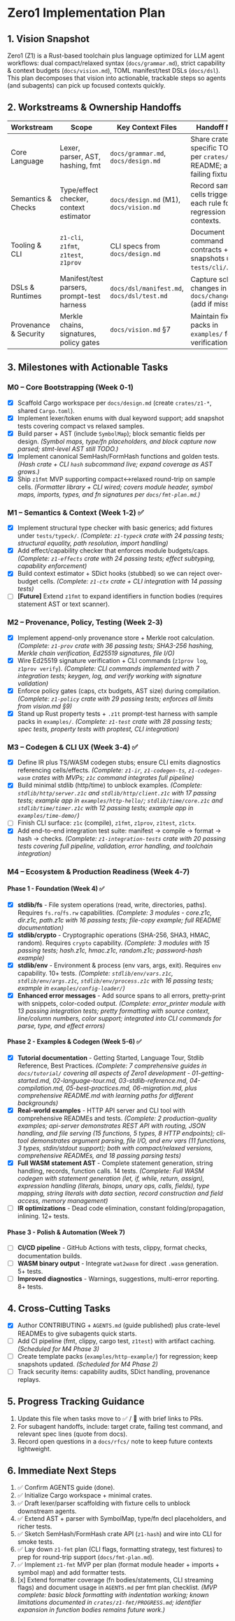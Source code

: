 # Zero1 Implementation Plan

## 1. Vision Snapshot
Zero1 (Z1) is a Rust-based toolchain plus language optimized for LLM agent workflows: dual compact/relaxed syntax (`docs/grammar.md`), strict capability & context budgets (`docs/vision.md`), TOML manifest/test DSLs (`docs/dsl`). This plan decomposes that vision into actionable, trackable steps so agents (and subagents) can pick up focused contexts quickly.

## 2. Workstreams & Ownership Handoffs
| Workstream | Scope | Key Context Files | Handoff Notes |
|------------|-------|-------------------|---------------|
| Core Language | Lexer, parser, AST, hashing, fmt | `docs/grammar.md`, `docs/design.md` | Share crate-specific TODOs per `crates/z1-*` README; attach failing fixtures. |
| Semantics & Checks | Type/effect checker, context estimator | `docs/design.md` (M1), `docs/vision.md` | Record sample cells triggering each rule for regression contexts. |
| Tooling & CLI | `z1-cli`, `z1fmt`, `z1test`, `z1prov` | CLI specs from `docs/design.md` | Document command contracts + snapshots under `tests/cli/`. |
| DSLs & Runtimes | Manifest/test parsers, prompt-test harness | `docs/dsl/manifest.md`, `docs/dsl/test.md` | Capture schema changes in `docs/changelog.md` (add if missing). |
| Provenance & Security | Merkle chains, signatures, policy gates | `docs/vision.md` §7 | Maintain fixture packs in `examples/` for verification. |

## 3. Milestones with Actionable Tasks
### M0 – Core Bootstrapping (Week 0‑1)
- [x] Scaffold Cargo workspace per `docs/design.md` (create `crates/z1-*`, shared `Cargo.toml`).
- [x] Implement lexer/token enums with dual keyword support; add snapshot tests covering compact vs relaxed samples.
- [x] Build parser + AST (include `SymbolMap`); block semantic fields per design. _(Symbol maps, type/fn placeholders, and block capture now parsed; stmt-level AST still TODO.)_
- [x] Implement canonical SemHash/FormHash functions and golden tests. _(Hash crate + CLI `hash` subcommand live; expand coverage as AST grows.)_
- [x] Ship `z1fmt` MVP supporting compact↔relaxed round-trip on sample cells. _(Formatter library + CLI wired; covers module header, symbol maps, imports, types, and fn signatures per `docs/fmt-plan.md`.)_

### M1 – Semantics & Context (Week 1‑2) ✅
- [x] Implement structural type checker with basic generics; add fixtures under `tests/typeck/`. _(Complete: `z1-typeck` crate with 24 passing tests; structural equality, path resolution, import handling)_
- [x] Add effect/capability checker that enforces module budgets/caps. _(Complete: `z1-effects` crate with 24 passing tests; effect subtyping, capability enforcement)_
- [x] Build context estimator + SDict hooks (stubbed) so we can reject over-budget cells. _(Complete: `z1-ctx` crate + CLI integration with 14 passing tests)_
- [ ] **[Future]** Extend `z1fmt` to expand identifiers in function bodies (requires statement AST or text scanner).

### M2 – Provenance, Policy, Testing (Week 2‑3)
- [x] Implement append-only provenance store + Merkle root calculation. _(Complete: `z1-prov` crate with 36 passing tests; SHA3-256 hashing, Merkle chain verification, Ed25519 signatures, file I/O)_
- [x] Wire Ed25519 signature verification + CLI commands (`z1prov log`, `z1prov verify`). _(Complete: CLI commands implemented with 7 integration tests; keygen, log, and verify working with signature validation)_
- [x] Enforce policy gates (caps, ctx budgets, AST size) during compilation. _(Complete: `z1-policy` crate with 29 passing tests; enforces all limits from vision.md §9)_
- [x] Stand up Rust property tests + `.z1t` prompt-test harness with sample packs in `examples/`. _(Complete: `z1-test` crate with 28 passing tests; spec tests, property tests with proptest, CLI integration)_

### M3 – Codegen & CLI UX (Week 3‑4) ✅
- [x] Define IR plus TS/WASM codegen stubs; ensure CLI emits diagnostics referencing cells/effects. _(Complete: `z1-ir`, `z1-codegen-ts`, `z1-codegen-wasm` crates with MVPs; `z1c` command integrates full pipeline)_
- [x] Build minimal stdlib (http/time) to unblock examples. _(Complete: `stdlib/http/server.z1c` and `stdlib/http/client.z1c` with 17 passing tests; example app in `examples/http-hello/`; `stdlib/time/core.z1c` and `stdlib/time/timer.z1c` with 12 passing tests; example app in `examples/time-demo/`)_
- [ ] Finish CLI surface: `z1c` (compile), `z1fmt`, `z1prov`, `z1test`, `z1ctx`.
- [x] Add end-to-end integration test suite: manifest → compile → format → hash → checks. _(Complete: `z1-integration-tests` crate with 20 passing tests covering full pipeline, validation, error handling, and toolchain integration)_

### M4 – Ecosystem & Production Readiness (Week 4‑7)

#### Phase 1 - Foundation (Week 4) ✅
- [x] **stdlib/fs** - File system operations (read, write, directories, paths). Requires `fs.ro`/`fs.rw` capabilities. _(Complete: 3 modules - core.z1c, dir.z1c, path.z1c with 16 passing tests; file-copy example; full README documentation)_
- [x] **stdlib/crypto** - Cryptographic operations (SHA-256, SHA3, HMAC, random). Requires `crypto` capability. _(Complete: 3 modules with 15 passing tests; hash.z1c, hmac.z1c, random.z1c; password-hash example)_
- [x] **stdlib/env** - Environment & process (env vars, args, exit). Requires `env` capability. 10+ tests. _(Complete: `stdlib/env/vars.z1c`, `stdlib/env/args.z1c`, `stdlib/env/process.z1c` with 16 passing tests; example in `examples/config-loader/`)_
- [x] **Enhanced error messages** - Add source spans to all errors, pretty-print with snippets, color-coded output. _(Complete: error_printer module with 13 passing integration tests; pretty formatting with source context, line/column numbers, color support; integrated into CLI commands for parse, type, and effect errors)_

#### Phase 2 - Examples & Codegen (Week 5-6) ✅
- [x] **Tutorial documentation** - Getting Started, Language Tour, Stdlib Reference, Best Practices. _(Complete: 7 comprehensive guides in `docs/tutorial/` covering all aspects of Zero1 development - 01-getting-started.md, 02-language-tour.md, 03-stdlib-reference.md, 04-compilation.md, 05-best-practices.md, 06-migration.md, plus comprehensive README.md with learning paths for different backgrounds)_
- [x] **Real-world examples** - HTTP API server and CLI tool with comprehensive READMEs and tests. _(Complete: 2 production-quality examples; api-server demonstrates REST API with routing, JSON handling, and file serving (15 functions, 5 types, 8 HTTP endpoints); cli-tool demonstrates argument parsing, file I/O, and env vars (11 functions, 3 types, stdin/stdout support); both with compact/relaxed versions, comprehensive READMEs, and 18 passing parsing tests)_
- [x] **Full WASM statement AST** - Complete statement generation, string handling, records, function calls. 14 tests. _(Complete: Full WASM codegen with statement generation (let, if, while, return, assign), expression handling (literals, binops, unary ops, calls, fields), type mapping, string literals with data section, record construction and field access, memory management)_
- [ ] **IR optimizations** - Dead code elimination, constant folding/propagation, inlining. 12+ tests.

#### Phase 3 - Polish & Automation (Week 7)
- [ ] **CI/CD pipeline** - GitHub Actions with tests, clippy, format checks, documentation builds.
- [ ] **WASM binary output** - Integrate `wat2wasm` for direct `.wasm` generation. 5+ tests.
- [ ] **Improved diagnostics** - Warnings, suggestions, multi-error reporting. 8+ tests.

## 4. Cross-Cutting Tasks
- [x] Author CONTRIBUTING + `AGENTS.md` (guide published) plus crate-level READMEs to give subagents quick starts.
- [ ] Add CI pipeline (fmt, clippy, cargo test, `z1test`) with artifact caching. _(Scheduled for M4 Phase 3)_
- [ ] Create template packs (`examples/http-example/`) for regression; keep snapshots updated. _(Scheduled for M4 Phase 2)_
- [ ] Track security items: capability audits, SDict handling, provenance replays.

## 5. Progress Tracking Guidance
1. Update this file when tasks move to ✅ / 🚧 with brief links to PRs.
2. For subagent handoffs, include: target crate, failing test command, and relevant spec lines (quote from docs).
3. Record open questions in a `docs/rfcs/` note to keep future contexts lightweight.

## 6. Immediate Next Steps
1. ✅ Confirm AGENTS guide (done).
2. ✅ Initialize Cargo workspace + minimal crates.
3. ✅ Draft lexer/parser scaffolding with fixture cells to unblock downstream agents.
4. ✅ Extend AST + parser with SymbolMap, type/fn decl placeholders, and richer tests.
5. ✅ Sketch SemHash/FormHash crate API (`z1-hash`) and wire into CLI for smoke tests.
6. ✅ Lay down `z1-fmt` plan (CLI flags, formatting strategy, test fixtures) to prep for round-trip support (`docs/fmt-plan.md`).
7. ✅ Implement `z1-fmt` MVP per plan (format module header + imports + symbol map) and add formatter tests.
8. [x] Extend formatter coverage (fn bodies/statements, CLI streaming flags) and document usage in `AGENTS.md` per fmt plan checklist. _(MVP complete: basic block formatting with indentation working; known limitations documented in `crates/z1-fmt/PROGRESS.md`; identifier expansion in function bodies remains future work.)_
